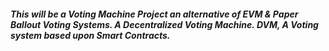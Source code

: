 ##### This will be a Voting Machine Project an alternative of EVM & Paper Ballout Voting Systems. A Decentralized Voting Machine. DVM, A Voting system based upon Smart Contracts.